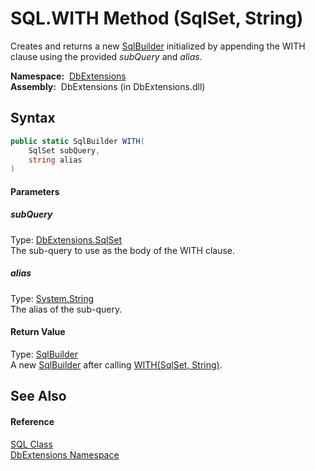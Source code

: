 SQL.WITH Method (SqlSet, String)
================================
  Creates and returns a new [SqlBuilder][1] initialized by appending the WITH clause using the provided *subQuery* and *alias*.

  **Namespace:**  [DbExtensions][2]  
  **Assembly:**  DbExtensions (in DbExtensions.dll)

Syntax
------

```csharp
public static SqlBuilder WITH(
	SqlSet subQuery,
	string alias
)
```

#### Parameters

##### *subQuery*
Type: [DbExtensions.SqlSet][3]  
The sub-query to use as the body of the WITH clause.

##### *alias*
Type: [System.String][4]  
The alias of the sub-query.

#### Return Value
Type: [SqlBuilder][1]  
 A new [SqlBuilder][1] after calling [WITH(SqlSet, String)][5]. 

See Also
--------

#### Reference
[SQL Class][6]  
[DbExtensions Namespace][2]  

[1]: ../SqlBuilder/README.md
[2]: ../README.md
[3]: ../SqlSet/README.md
[4]: http://msdn.microsoft.com/en-us/library/s1wwdcbf
[5]: ../SqlBuilder/WITH_1.md
[6]: README.md